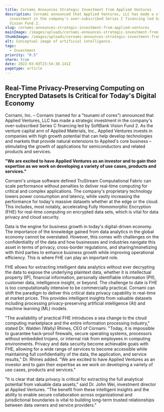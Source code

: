 ```yaml
---
title: Cornami Announces Strategic Investment from Applied Ventures
description: Cornami announced that Applied Ventures, LLC has made a strategic
  investment in the company's over-subscribed Series C financing led by SoftBank
  Vision Fund 2.
slug: cornami-announces-strategic-investment-from-applied-ventures
mainImage: /images/uploads/cornami-announces-strategic-investment-from-applied-ventures-featured.jpg
thumbImage: /images/uploads/cornami-announces-strategic-investment-from-applied-ventures-thumb.jpg
alt: Conceptual image of artificial intelligence.
tags:
  - Investment
priority: "0.5"
share: true
date: 2022-03-03T23:54:38.141Z
pagetype: article
---
```

## Real-Time Privacy-Preserving Computing on Encrypted Datasets Is Critical for Today's Digital Economy

Cornami, Inc. – Cornami (named for a "tsunami of cores") announced that Applied Ventures, LLC has made a strategic investment in the company's over-subscribed Series C financing led by SoftBank Vision Fund 2. As the venture capital arm of Applied Materials, Inc., Applied Ventures invests in companies with high growth potential that can help develop technologies and markets that provide natural extensions to Applied's core business – stimulating the growth of applications for semiconductors and related products and services.

**"We are excited to have Applied Ventures as an investor and to gain their expertise as we work on developing a variety of use cases, products and services."**

Cornami's unique software defined TruStream Computational Fabric can scale performance without penalties to deliver real-time computing for critical and complex applications. The company's proprietary technology lowers power consumption and latency, while vastly increasing the performance for today's massive datasets whether at the edge or the cloud. This includes, most notably, accelerating Fully Homomorphic Encryption (FHE) for real-time computing on encrypted data sets, which is vital for data privacy and cloud security.

Data is the engine for business growth in today's digital-driven economy. The importance of the knowledge gained from data analytics in the global economy cannot be overstated. However, this comes with challenges on the confidentiality of the data and how businesses and industries navigate this asset in terms of privacy, cross-border regulations, and sharing/monetizing with third parties to enhance business growth while improving operational efficiency. This is where FHE can play an important role.

FHE allows for extracting intelligent data analytics without ever decrypting the data to expose the underlying plaintext data, whether it is intellectual property (IP), financial information, personally identifiable information (PII), customer data, intelligence insight, or beyond. The challenge to date is FHE is too computationally intensive to be commercially practical. Cornami can shift the paradigm to deliver this critical data privacy capability in real-time at market prices. This provides intelligent insights from valuable datasets including processing privacy-preserving artificial intelligence (AI) and machine learning (ML) models.

"The availability of practical FHE introduces a sea change to the cloud computing marketplace and the entire information processing industry," stated Dr. Walden (Wally) Rhines, CEO of Cornami. "Today, it is impossible to guarantee hack-proof firewalls, secure operating systems, processors without embedded trojans, or internal risk from employees in computing environments. Privacy and data security become achievable goals with FHE, allowing for a wide range of services to become accessible while maintaining full confidentiality of the data, the application, and service results," Dr. Rhines added. "We are excited to have Applied Ventures as an investor and to gain their expertise as we work on developing a variety of use cases, products and services."

"It is clear that data privacy is critical for extracting the full analytical potential from valuable data assets," said Dr. John Wei, investment director at Applied Ventures. "The benefit from these intelligent insights and the ability to enable secure collaboration across organizational and jurisdictional boundaries is vital to building long-term trusted relationships between data owners and service providers."